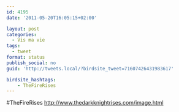 ```yaml
---
id: 4195
date: '2011-05-20T16:05:15+02:00'

layout: post
categories:
  - Vis ma vie
tags:
  - tweet
format: status
publish_social: no
guid: 'http://tweets.local/?birdsite_tweet=71607426431983617'

birdsite_hashtags:
    - TheFireRises
---
```


\#TheFireRises http://www.thedarkknightrises.com/image.html